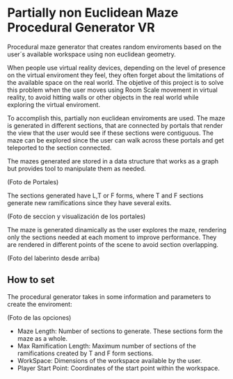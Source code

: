 # Partially non Euclidean Maze Procedural Generator VR

Procedural maze generator that creates random enviroments based on the user´s available workspace using non euclidean geometry.

When people use virtual reality devices, depending on the level of presence on the virtual enviroment they feel, they often forget about the limitations of the available space on the real world. The objetive of this project is to solve this problem when the user moves using Room Scale movement in virtual reality, to avoid hitting walls or other objects in the real world while exploring the virtual enviroment.

To accomplish this, partially non euclidean enviroments are used. The maze is generated in different sections, that are connected by portals that render the view that the user would see if these sections were contiguous. The maze can be explored since the user can walk across these portals and get teleported to the section connected.

The mazes generated are stored in a data structure that works as a graph but provides tool to manipulate them as needed.

(Foto de Portales)

The sections generated have L,T or F forms, where T and F sections generate new ramifications since they have several exits. 

(Foto de seccion y visualización de los portales)

The maze is generated dinamically as the user explores the maze, rendering only the sections needed at each moment to improve performance. They are rendered in different points of the scene to avoid section overlapping.

(Foto del laberinto desde arriba)

## How to set

The procedural generator takes in some information and parameters to create the enviroment:

(Foto de las opciones)

* Maze Length: Number of sections to generate. These sections form the maze as a whole.
* Max Ramification Length: Maximum number of sections of the ramifications created by T and F form sections.
* WorkSpace: Dimensions of the workspace available by the user.
* Player Start Point: Coordinates of the start point within the workspace.
